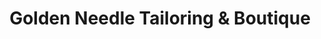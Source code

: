 ---
title: "Golden Needle Tailoring & Boutique"
url: /karachi/golden-needle-tailoring-und-boutique/
shop: Modehaus
---